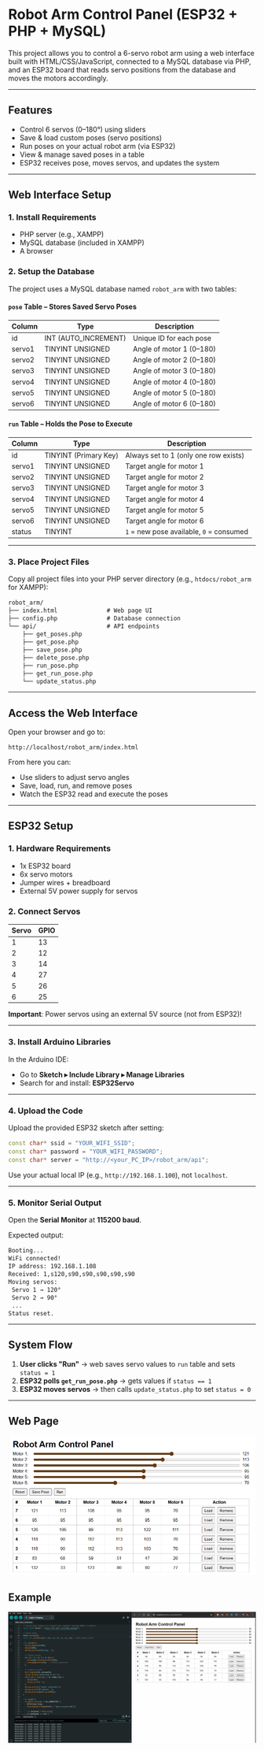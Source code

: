 # Robot Arm Control Panel (ESP32 + PHP + MySQL)

This project allows you to control a 6-servo robot arm using a web interface built with HTML/CSS/JavaScript, connected to a MySQL database via PHP, and an ESP32 board that reads servo positions from the database and moves the motors accordingly.

---

## Features

- Control 6 servos (0–180°) using sliders
- Save & load custom poses (servo positions)
- Run poses on your actual robot arm (via ESP32)
- View & manage saved poses in a table
- ESP32 receives pose, moves servos, and updates the system

---

## Web Interface Setup

### 1. Install Requirements
- PHP server (e.g., XAMPP)
- MySQL database (included in XAMPP)
- A browser 

### 2. Setup the Database

The project uses a MySQL database named `robot_arm` with two tables:

#### `pose` Table – Stores Saved Servo Poses

| Column  | Type               | Description                 |
|---------|--------------------|-----------------------------|
| id      | INT (AUTO_INCREMENT) | Unique ID for each pose    |
| servo1  | TINYINT UNSIGNED   | Angle of motor 1 (0–180)    |
| servo2  | TINYINT UNSIGNED   | Angle of motor 2 (0–180)    |
| servo3  | TINYINT UNSIGNED   | Angle of motor 3 (0–180)    |
| servo4  | TINYINT UNSIGNED   | Angle of motor 4 (0–180)    |
| servo5  | TINYINT UNSIGNED   | Angle of motor 5 (0–180)    |
| servo6  | TINYINT UNSIGNED   | Angle of motor 6 (0–180)    |

#### `run` Table – Holds the Pose to Execute

| Column  | Type               | Description                              |
|---------|--------------------|------------------------------------------|
| id      | TINYINT (Primary Key) | Always set to 1 (only one row exists) |
| servo1  | TINYINT UNSIGNED   | Target angle for motor 1                 |
| servo2  | TINYINT UNSIGNED   | Target angle for motor 2                 |
| servo3  | TINYINT UNSIGNED   | Target angle for motor 3                 |
| servo4  | TINYINT UNSIGNED   | Target angle for motor 4                 |
| servo5  | TINYINT UNSIGNED   | Target angle for motor 5                 |
| servo6  | TINYINT UNSIGNED   | Target angle for motor 6                 |
| status  | TINYINT            | `1` = new pose available, `0` = consumed |

---

### 3. Place Project Files

Copy all project files into your PHP server directory (e.g., `htdocs/robot_arm` for XAMPP):

```
robot_arm/
├── index.html              # Web page UI
├── config.php              # Database connection
└── api/                    # API endpoints
    ├── get_poses.php
    ├── get_pose.php
    ├── save_pose.php
    ├── delete_pose.php
    ├── run_pose.php
    ├── get_run_pose.php
    └── update_status.php
```

---

## Access the Web Interface

Open your browser and go to:

```
http://localhost/robot_arm/index.html
```

From here you can:
- Use sliders to adjust servo angles
- Save, load, run, and remove poses
- Watch the ESP32 read and execute the poses

---

## ESP32 Setup

### 1. Hardware Requirements

- 1x ESP32 board
- 6x servo motors
- Jumper wires + breadboard
- External 5V power supply for servos

### 2. Connect Servos

| Servo | GPIO |
|-------|------|
| 1     | 13   |
| 2     | 12   |
| 3     | 14   |
| 4     | 27   |
| 5     | 26   |
| 6     | 25   |

**Important**: Power servos using an external 5V source (not from ESP32)!

---

### 3. Install Arduino Libraries

In the Arduino IDE:
- Go to **Sketch ▸ Include Library ▸ Manage Libraries**
- Search for and install: **ESP32Servo**

---

### 4. Upload the Code

Upload the provided ESP32 sketch after setting:

```cpp
const char* ssid = "YOUR_WIFI_SSID";
const char* password = "YOUR_WIFI_PASSWORD";
const char* server = "http://<your_PC_IP>/robot_arm/api";
```

Use your actual local IP (e.g., `http://192.168.1.100`), not `localhost`.

---

### 5. Monitor Serial Output

Open the **Serial Monitor** at **115200 baud**.

Expected output:

```
Booting...
WiFi connected!
IP address: 192.168.1.108
Received: 1,s120,s90,s90,s90,s90,s90
Moving servos:
 Servo 1 → 120°
 Servo 2 → 90°
 ...
Status reset.
```

---

## System Flow

1. **User clicks "Run"** → web saves servo values to `run` table and sets `status = 1`  
2. **ESP32 polls `get_run_pose.php`** → gets values if `status == 1`  
3. **ESP32 moves servos** → then calls `update_status.php` to set `status = 0`

---
## Web Page 
![alt image](https://github.com/EyadShami/Web-ESP32-Controlled-Servo/blob/423d9d8d2d484762b1a38e77dab4b13d780cdc88/Web_ESP32_Controlled_Servo.png)

## Example
![alt image](https://github.com/EyadShami/Web-ESP32-Controlled-Servo/blob/423d9d8d2d484762b1a38e77dab4b13d780cdc88/Example.gif)

